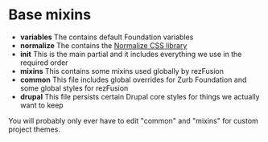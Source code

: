 Base mixins
===

* __variables__ The contains default Foundation variables
* __normalize__ The contains the [Normalize CSS library](git.io/normalize)
* __init__ This is the main partial and it includes everything we use in the required order
* __mixins__ This contains some mixins used globally by rezFusion
* __common__ This file includes global overrides for Zurb Foundation and some global styles for rezFusion
* __drupal__ This file persists certain Drupal core styles for things we actually want to keep

You will probably only ever have to edit "common" and "mixins" for custom project themes.
